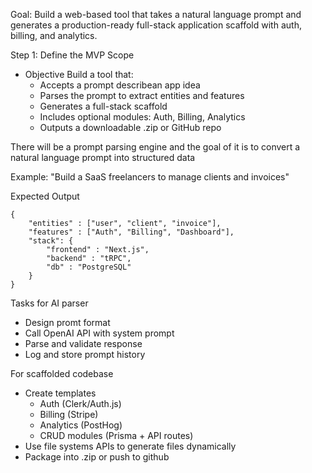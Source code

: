 Goal: Build a web-based tool that takes a natural language prompt and generates a production-ready full-stack application scaffold with auth, billing, and analytics.

Step 1: Define the MVP Scope
- Objective
Build a tool that:
    - Accepts a prompt describean app idea
    - Parses the prompt to extract entities and features
    - Generates a full-stack scaffold
    - Includes optional modules: Auth, Billing, Analytics
    - Outputs a downloadable .zip or GitHub repo

There will be a prompt parsing engine and the goal of it is to convert a natural language prompt into structured data

Example: "Build a SaaS freelancers to manage clients and invoices"

Expected Output
```
{
    "entities" : ["user", "client", "invoice"],
    "features" : ["Auth", "Billing", "Dashboard"],
    "stack": {
        "frontend" : "Next.js",
        "backend" : "tRPC",
        "db" : "PostgreSQL"
    }
}

```

Tasks for AI parser
- Design promt format
- Call OpenAI API with system prompt
- Parse and validate response
- Log and store prompt history

For scaffolded codebase
- Create templates
    - Auth (Clerk/Auth.js)
    - Billing (Stripe)
    - Analytics (PostHog)
    - CRUD modules (Prisma + API routes)
- Use file systems APIs to generate files dynamically
- Package into .zip or push to github